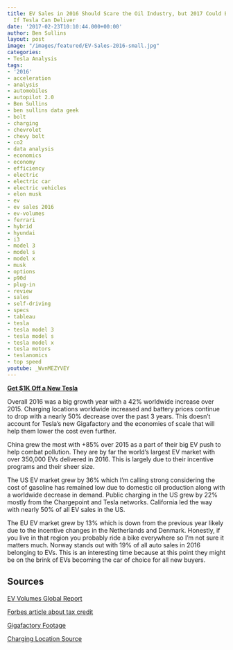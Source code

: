 ```yaml
---
title: EV Sales in 2016 Should Scare the Oil Industry, but 2017 Could Be a Death Blow
  If Tesla Can Deliver
date: '2017-02-23T10:10:44.000+00:00'
author: Ben Sullins
layout: post
image: "/images/featured/EV-Sales-2016-small.jpg"
categories:
- Tesla Analysis
tags:
- '2016'
- acceleration
- analysis
- automobiles
- autopilot 2.0
- Ben Sullins
- ben sullins data geek
- bolt
- charging
- chevrolet
- chevy bolt
- co2
- data analysis
- economics
- economy
- efficiency
- electric
- electric car
- electric vehicles
- elon musk
- ev
- ev sales 2016
- ev-volumes
- ferrari
- hybrid
- hyundai
- i3
- model 3
- model s
- model x
- musk
- options
- p90d
- plug-in
- review
- sales
- self-driving
- specs
- tableau
- tesla
- tesla model 3
- tesla model s
- tesla model x
- tesla motors
- teslanomics
- top speed
youtube: _WvnMEZYVEY
---
```

**<a href="http://teslanomics.co/td" target="_blank">Get $1K Off a New Tesla</a>**

Overall 2016 was a big growth year with a 42% worldwide increase over 2015. Charging locations worldwide increased and battery prices continue to drop with a nearly 50% decrease over the past 3 years. This doesn&#8217;t account for Tesla&#8217;s new Gigafactory and the economies of scale that will help them lower the cost even further.

China grew the most with +85% over 2015 as a part of their big EV push to help combat pollution. They are by far the world&#8217;s largest EV market with over 350,000 EVs delivered in 2016. This is largely due to their incentive programs and their sheer size.

The US EV market grew by 36% which I&#8217;m calling strong considering the cost of gasoline has remained low due to domestic oil production along with a worldwide decrease in demand. Public charging in the US grew by 22% mostly from the Chargepoint and Tesla networks. California led the way with nearly 50% of all EV sales in the US.

The EU EV market grew by 13% which is down from the previous year likely due to the incentive changes in the Netherlands and Denmark. Honestly, if you live in that region you probably ride a bike everywhere so I&#8217;m not sure it matters much. Norway stands out with 19% of all auto sales in 2016 belonging to EVs. This is an interesting time because at this point they might be on the brink of EVs becoming the car of choice for all new buyers.



## Sources

<a href="http://bit.ly/2lzNx6F" target="_blank">EV Volumes Global Report</a>

<a href="http://bit.ly/2lPaaqh" target="_blank">Forbes article about tax credit</a>

<a href="https://www.youtube.com/watch?v=dLQ2p0QVhG0" target="_blank">Gigafactory Footage</a>

<a href="http://bit.ly/2lzEHpx" target="_blank">Charging Location Source</a>
